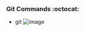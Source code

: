 ### Git Commands :octocat:

- git <!-- command name -->
![image](https://user-images.githubusercontent.com/81305824/143731388-86238334-9566-4b59-ad45-fe4b76b5cff5.png)
<!-- Add your screenshot -->

<!-- Copy the above lines to add another command -->
